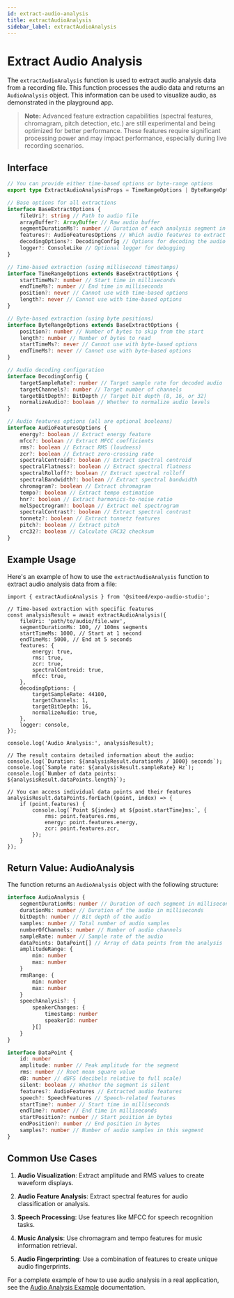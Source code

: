 ```yaml
---
id: extract-audio-analysis
title: extractAudioAnalysis
sidebar_label: extractAudioAnalysis
---
```



# Extract Audio Analysis

The `extractAudioAnalysis` function is used to extract audio analysis data from a recording file. This function processes the audio data and returns an `AudioAnalysis` object. This information can be used to visualize audio, as demonstrated in the playground app.

> **Note:** Advanced feature extraction capabilities (spectral features, chromagram, pitch detection, etc.) are still experimental and being optimized for better performance. These features require significant processing power and may impact performance, especially during live recording scenarios.

## Interface

```ts
// You can provide either time-based options or byte-range options
export type ExtractAudioAnalysisProps = TimeRangeOptions | ByteRangeOptions

// Base options for all extractions
interface BaseExtractOptions {
    fileUri?: string // Path to audio file
    arrayBuffer?: ArrayBuffer // Raw audio buffer
    segmentDurationMs?: number // Duration of each analysis segment in milliseconds (default: 100ms)
    features?: AudioFeaturesOptions // Which audio features to extract
    decodingOptions?: DecodingConfig // Options for decoding the audio
    logger?: ConsoleLike // Optional logger for debugging
}

// Time-based extraction (using millisecond timestamps)
interface TimeRangeOptions extends BaseExtractOptions {
    startTimeMs?: number // Start time in milliseconds
    endTimeMs?: number // End time in milliseconds
    position?: never // Cannot use with time-based options
    length?: never // Cannot use with time-based options
}

// Byte-based extraction (using byte positions)
interface ByteRangeOptions extends BaseExtractOptions {
    position?: number // Number of bytes to skip from the start
    length?: number // Number of bytes to read
    startTimeMs?: never // Cannot use with byte-based options
    endTimeMs?: never // Cannot use with byte-based options
}

// Audio decoding configuration
interface DecodingConfig {
    targetSampleRate?: number // Target sample rate for decoded audio
    targetChannels?: number // Target number of channels
    targetBitDepth?: BitDepth // Target bit depth (8, 16, or 32)
    normalizeAudio?: boolean // Whether to normalize audio levels
}

// Audio features options (all are optional booleans)
interface AudioFeaturesOptions {
    energy?: boolean // Extract energy feature
    mfcc?: boolean // Extract MFCC coefficients
    rms?: boolean // Extract RMS (loudness)
    zcr?: boolean // Extract zero-crossing rate
    spectralCentroid?: boolean // Extract spectral centroid
    spectralFlatness?: boolean // Extract spectral flatness
    spectralRolloff?: boolean // Extract spectral rolloff
    spectralBandwidth?: boolean // Extract spectral bandwidth
    chromagram?: boolean // Extract chromagram
    tempo?: boolean // Extract tempo estimation
    hnr?: boolean // Extract harmonics-to-noise ratio
    melSpectrogram?: boolean // Extract mel spectrogram
    spectralContrast?: boolean // Extract spectral contrast
    tonnetz?: boolean // Extract tonnetz features
    pitch?: boolean // Extract pitch
    crc32?: boolean // Calculate CRC32 checksum
}
```

## Example Usage

Here's an example of how to use the `extractAudioAnalysis` function to extract audio analysis data from a file:

```tsx
import { extractAudioAnalysis } from '@siteed/expo-audio-studio';

// Time-based extraction with specific features
const analysisResult = await extractAudioAnalysis({
    fileUri: 'path/to/audio/file.wav',
    segmentDurationMs: 100, // 100ms segments
    startTimeMs: 1000, // Start at 1 second
    endTimeMs: 5000, // End at 5 seconds
    features: {
        energy: true,
        rms: true,
        zcr: true,
        spectralCentroid: true,
        mfcc: true,
    },
    decodingOptions: {
        targetSampleRate: 44100,
        targetChannels: 1,
        targetBitDepth: 16,
        normalizeAudio: true,
    },
    logger: console,
});

console.log('Audio Analysis:', analysisResult);

// The result contains detailed information about the audio:
console.log(`Duration: ${analysisResult.durationMs / 1000} seconds`);
console.log(`Sample rate: ${analysisResult.sampleRate} Hz`);
console.log(`Number of data points: ${analysisResult.dataPoints.length}`);

// You can access individual data points and their features
analysisResult.dataPoints.forEach((point, index) => {
    if (point.features) {
        console.log(`Point ${index} at ${point.startTime}ms:`, {
            rms: point.features.rms,
            energy: point.features.energy,
            zcr: point.features.zcr,
        });
    }
});
```

## Return Value: AudioAnalysis

The function returns an `AudioAnalysis` object with the following structure:

```ts
interface AudioAnalysis {
    segmentDurationMs: number // Duration of each segment in milliseconds
    durationMs: number // Duration of the audio in milliseconds
    bitDepth: number // Bit depth of the audio
    samples: number // Total number of audio samples
    numberOfChannels: number // Number of audio channels
    sampleRate: number // Sample rate of the audio
    dataPoints: DataPoint[] // Array of data points from the analysis
    amplitudeRange: {
        min: number
        max: number
    }
    rmsRange: {
        min: number
        max: number
    }
    speechAnalysis?: {
        speakerChanges: {
            timestamp: number
            speakerId: number
        }[]
    }
}

interface DataPoint {
    id: number
    amplitude: number // Peak amplitude for the segment
    rms: number // Root mean square value
    dB: number // dBFS (decibels relative to full scale)
    silent: boolean // Whether the segment is silent
    features?: AudioFeatures // Extracted audio features
    speech?: SpeechFeatures // Speech-related features
    startTime?: number // Start time in milliseconds
    endTime?: number // End time in milliseconds
    startPosition?: number // Start position in bytes
    endPosition?: number // End position in bytes
    samples?: number // Number of audio samples in this segment
}
```

## Common Use Cases

1. **Audio Visualization**: Extract amplitude and RMS values to create waveform displays.

2. **Audio Feature Analysis**: Extract spectral features for audio classification or analysis.

3. **Speech Processing**: Use features like MFCC for speech recognition tasks.

4. **Music Analysis**: Use chromagram and tempo features for music information retrieval.

5. **Audio Fingerprinting**: Use a combination of features to create unique audio fingerprints.

For a complete example of how to use audio analysis in a real application, see the [Audio Analysis Example](./audio-analysis-example.md) documentation.

